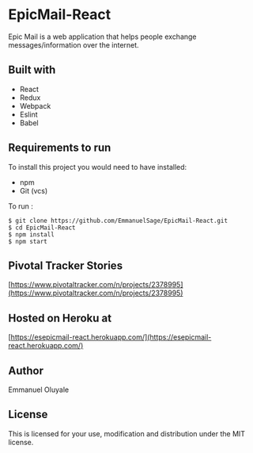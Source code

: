 # EpicMail-React

Epic Mail is a web application that helps people exchange
messages/information over the internet.

## Built with
* React
* Redux
* Webpack
* Eslint
* Babel


## Requirements to run
To install this project you would need to have installed:
* npm
* Git (vcs)

To run :
```node
$ git clone https://github.com/EmmanuelSage/EpicMail-React.git
$ cd EpicMail-React
$ npm install
$ npm start
```


## Pivotal Tracker Stories
[https://www.pivotaltracker.com/n/projects/2378995](https://www.pivotaltracker.com/n/projects/2378995)


## Hosted on Heroku at
[https://esepicmail-react.herokuapp.com/](https://esepicmail-react.herokuapp.com/)

## Author
Emmanuel Oluyale

## License
This is licensed for your use, modification and distribution under the MIT license.
